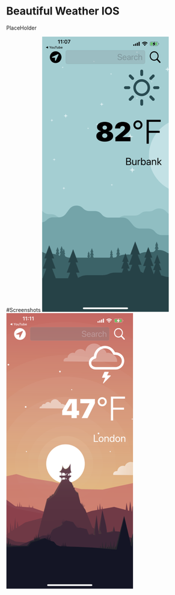 # Beautiful Weather IOS
PlaceHolder


#Screenshots
![LightMode](Screenshots/LightMode.PNG)
![DarkMode](Screenshots/DarkMode.PNG)

